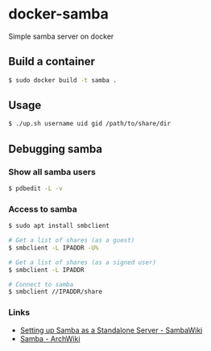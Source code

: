 # docker-samba

Simple samba server on docker

## Build a container

```sh
$ sudo docker build -t samba .
```

## Usage

```sh
$ ./up.sh username uid gid /path/to/share/dir
```

## Debugging samba

### Show all samba users

```sh
$ pdbedit -L -v
```

### Access to samba

```sh
$ sudo apt install smbclient

# Get a list of shares (as a guest)
$ smbclient -L IPADDR -U%

# Get a list of shares (as a signed user)
$ smbclient -L IPADDR
```

```sh
# Connect to samba
$ smbclient //IPADDR/share
```

### Links

* [Setting up Samba as a Standalone Server - SambaWiki](https://wiki.samba.org/index.php/Setting_up_Samba_as_a_Standalone_Server)
* [Samba - ArchWiki](https://wiki.archlinux.org/index.php/Samba)
